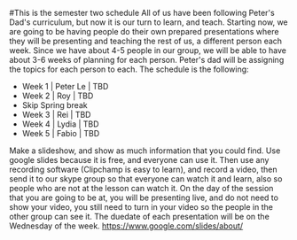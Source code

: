 #This is the semester two schedule
All of us have been following Peter's Dad's curriculum, but now it is our turn to learn, and teach. Starting now, we are going to be having people do their own prepared presentations where they will be presenting and teaching the rest of us, a different person each week.
Since we have about 4-5 people in our group, we will be able to have about 3-6 weeks of planning for each person. Peter's dad will be assigning the topics for each person to each. The schedule is the following:

- Week 1 | Peter Le | TBD
- Week 2 | Roy | TBD
- Skip Spring break
- Week 3 | Rei | TBD
- Week 4 | Lydia | TBD
- Week 5 | Fabio | TBD

Make a slideshow, and show as much information that you could find. Use google slides because it is free, and everyone can use it. Then use any recording software (Clipchamp is easy to learn), and record a video, then send it to our skype group so that everyone can watch it and learn, also so people who are not at the lesson can watch it. On the day of the session that you are going to be at, you will be presenting live, and do not need to show your video, you still need to turn in your video so the people in the other group can see it. The duedate of each presentation will be on the Wednesday of the week. https://www.google.com/slides/about/
